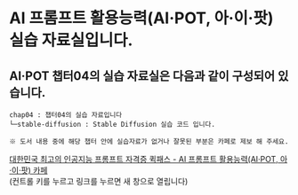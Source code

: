 # AI 프롬프트 활용능력(AI·POT, 아·이·팟) 실습 자료실입니다.
## AI·POT 챕터04의 실습 자료실은 다음과 같이 구성되어 있습니다.

```
chap04 : 챕터04의 실습 자료입니다
└─stable-diffusion : Stable Diffusion 실습 코드 입니다. 

※ 도서 내용 중에 해당 챕터 안에 실습자료가 없거나 잘못된 부분은 카페로 제보 해 주세요.
```

[대한민국 최고의 인공지능 프롬프트 자격증 퀵패스 - AI 프롬프트 활용능력(AI·POT, 아·이·팟) 카페](https://cafe.naver.com/quickpass)<br>
(컨트롤 키를 누르고 링크를 누르면 새 창으로 열립니다)